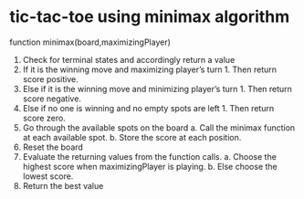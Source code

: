 # tic-tac-toe using minimax algorithm

function minimax(board,maximizingPlayer)
1. Check for terminal states and accordingly return a value
  1. If it is the winning move and maximizing player’s turn
    1. Then return score positive.
  1. Else if it is the winning move and minimizing player’s turn
    1. Then return score negative.
  1. Else if no one is winning and no empty spots are left
    1. Then return score zero.
2. Go through the available spots on the board
  a. Call the minimax function at each available spot.
  b. Store the score at each position.
3. Reset the board
4. Evaluate the returning values from the function calls.
  a. Choose the highest score when maximizingPlayer is playing.
  b. Else choose the lowest score.
5. Return the best value
